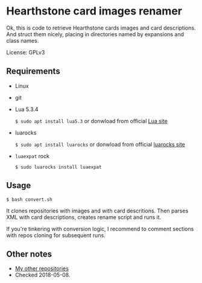 # Hearthstone card images renamer

Ok, this is code to retrieve Hearthstone cards images and card
descriptions. And struct them nicely, placing in directories
named by expansions and class names.

License: GPLv3

## Requirements

* Linux

* git

* Lua 5.3.4

    `$ sudo apt install lua5.3` or donwload from official 
    [Lua site](https://www.lua.org/download.html)

* luarocks

    `$ sudo apt install luarocks` or donwload from official 
    [luarocks site](https://luarocks.org/)

* `luaexpat` rock

    `$ sudo luarocks install luaexpat`

## Usage

`$ bash convert.sh`

It clones repositories with images and with card descritions.
Then parses XML with card descriptions, creates rename script and
runs it.

If you're tinkering with conversion logic, I recommend to comment
sections with repos cloning for subsequent runs.


## Other notes

* [My other repositories](https://github.com/martin-eden/contents)
* Checked 2018-05-08.

